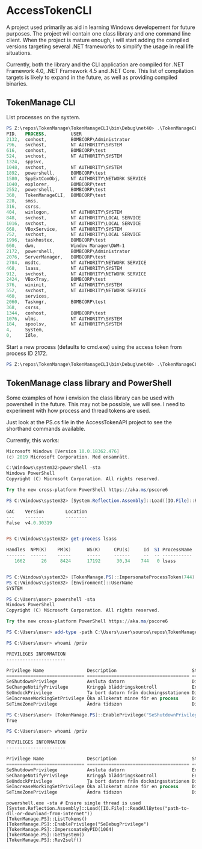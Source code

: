 # AccessTokenCLI

A project used primarily as aid in learning Windows developement for future purposes. 
The project will contain one class library and one command line client. When the 
project is mature enough, i will start adding the compiled versions targeting several 
.NET frameworks to simplify the usage in real life situations.

Currently, both the library and the CLI application are compiled for .NET Framework 4.0, .NET Framework 4.5 and .NET Core.
This list of compilation targets is likely to expand in the future, as well as providing compiled binaries.

## TokenManage CLI

List processes on the system.

```powershell
PS Z:\repos\TokenManage\TokenManageCLI\bin\Debug\net40> .\TokenManageCLI.exe search -a
PID,   PROCESS,         USER
2132,  conhost,         BOMBCORP\Administrator
796,   svchost,         NT AUTHORITY\SYSTEM
616,   conhost,         BOMBCORP\test
524,   svchost,         NT AUTHORITY\SYSTEM
1324,  sppsvc,
1048,  svchost,         NT AUTHORITY\SYSTEM
1892,  powershell,      BOMBCORP\test
1580,  SppExtComObj,    NT AUTHORITY\NETWORK SERVICE
1040,  explorer,        BOMBCORP\test
2552,  powershell,      BOMBCORP\test
360,   TokenManageCLI,  BOMBCORP\test
228,   smss,
316,   csrss,
404,   winlogon,        NT AUTHORITY\SYSTEM
848,   svchost,         NT AUTHORITY\LOCAL SERVICE
1016,  svchost,         NT AUTHORITY\LOCAL SERVICE
668,   VBoxService,     NT AUTHORITY\SYSTEM
752,   svchost,         NT AUTHORITY\LOCAL SERVICE
1996,  taskhostex,      BOMBCORP\test
660,   dwm,             Window Manager\DWM-1
2172,  powershell,      BOMBCORP\Administrator
2076,  ServerManager,   BOMBCORP\test
2784,  msdtc,           NT AUTHORITY\NETWORK SERVICE
468,   lsass,           NT AUTHORITY\SYSTEM
912,   svchost,         NT AUTHORITY\NETWORK SERVICE
2424,  VBoxTray,        BOMBCORP\test
376,   wininit,         NT AUTHORITY\SYSTEM
552,   svchost,         NT AUTHORITY\NETWORK SERVICE
460,   services,
2060,  Taskmgr,         BOMBCORP\test
368,   csrss,
1344,  conhost,         BOMBCORP\test
1076,  wlms,            NT AUTHORITY\SYSTEM
184,   spoolsv,         NT AUTHORITY\SYSTEM
4,     System,
0,     Idle,
```

Start a new process (defaults to cmd.exe) using the access token from process ID 2172.

```powershell
PS Z:\repos\TokenManage\TokenManageCLI\bin\Debug\net40> .\TokenManageCLI.exe start -p 2172
```


## TokenManage class library and PowerShell

Some examples of how i envision the class library can be used with powershell in the future.
This may not be possible, we will see. I need to experiment with how process and thread tokens
are used.

Just look at the PS.cs file in the AccessTokenAPI project to see the shorthand commands available.

Currently, this works:

```powershell
Microsoft Windows [Version 10.0.18362.476]
(c) 2019 Microsoft Corporation. Med ensamrätt.

C:\Windows\system32>powershell -sta
Windows PowerShell
Copyright (C) Microsoft Corporation. All rights reserved.

Try the new cross-platform PowerShell https://aka.ms/pscore6

PS C:\Windows\system32> [System.Reflection.Assembly]::Load([IO.File]::ReadAllBytes("C:\Users\user\source\repos\TokenManage\TokenManageCLI\bin\Debug\net45\TokenManage.dll"))

GAC    Version        Location
---    -------        --------
False  v4.0.30319


PS C:\Windows\system32> get-process lsass

Handles  NPM(K)    PM(K)      WS(K)     CPU(s)     Id  SI ProcessName
-------  ------    -----      -----     ------     --  -- -----------
   1662      26     8424      17192      30,34    744   0 lsass


PS C:\Windows\system32> [TokenManage.PS]::ImpersonateProcessToken(744)
PS C:\Windows\system32> [Environment]::UserName
SYSTEM
```


```powershell
PS C:\Users\user> powershell -sta
Windows PowerShell
Copyright (C) Microsoft Corporation. All rights reserved.

Try the new cross-platform PowerShell https://aka.ms/pscore6

PS C:\Users\user> add-type -path C:\Users\user\source\repos\TokenManage\TokenManage\bin\Debug\netstandard2.0\TokenManage.dll

PS C:\Users\user> whoami /priv

PRIVILEGES INFORMATION
----------------------

Privilege Name                Description                            State
============================= ====================================== ========
SeShutdownPrivilege           Avsluta datorn                         Disabled
SeChangeNotifyPrivilege       Kringgå bläddringskontroll             Enabled
SeUndockPrivilege             Ta bort datorn från dockningsstationen Disabled
SeIncreaseWorkingSetPrivilege Öka allokerat minne för en process     Disabled
SeTimeZonePrivilege           Ändra tidszon                          Disabled

PS C:\Users\user> [TokenManage.PS]::EnablePrivilege("SeShutdownPrivilege")
True

PS C:\Users\user> whoami /priv

PRIVILEGES INFORMATION
----------------------

Privilege Name                Description                            State
============================= ====================================== ========
SeShutdownPrivilege           Avsluta datorn                         Enabled
SeChangeNotifyPrivilege       Kringgå bläddringskontroll             Enabled
SeUndockPrivilege             Ta bort datorn från dockningsstationen Disabled
SeIncreaseWorkingSetPrivilege Öka allokerat minne för en process     Disabled
SeTimeZonePrivilege           Ändra tidszon                          Disabled
```

```
powershell.exe -sta # Ensure single thread is used
[System.Reflection.Assembly]::Load([IO.File]::ReadAllBytes("path-to-dll-or-download-from-internet"))
[TokenManage.PS]::ListTokens()
[TokenManage.PS]::EnablePrivilege("SeDebugPrivilege")
[TokenManage.PS]::ImpersonateByPID(1064)
[TokenManage.PS]::GetSystem()
[TokenManage.PS]::Rev2self()
```
